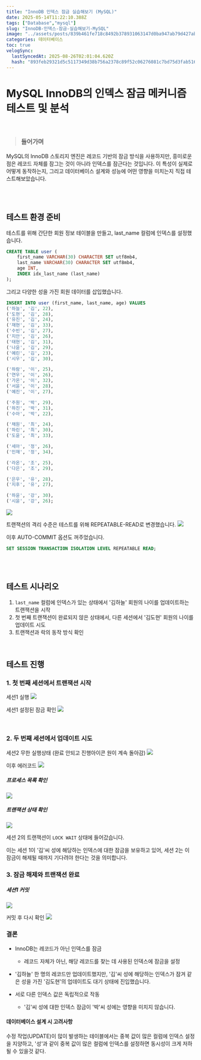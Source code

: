```yaml
---
title: "InnoDB 인덱스 잠금 실습해보기 (MySQL)"
date: 2025-05-14T11:22:10.388Z
tags: ["Database","mysql"]
slug: "InnoDB-인덱스-잠금-실습해보기-MySQL"
image: "../assets/posts/839b461fe718c8492b378931063147d0ba947ab79d427ab32c814aae1ca3fa46.png"
categories: 데이터베이스
toc: true
velogSync:
  lastSyncedAt: 2025-08-26T02:01:04.620Z
  hash: "893feb29321d5c5117349d38b756a2378c89f52c06276081c7bd75d3fab51663"
---
```


# MySQL InnoDB의 인덱스 잠금 메커니즘 테스트 및 분석
<br/>


> ### 들어가며
MySQL의 InnoDB 스토리지 엔진은 레코드 기반의 잠금 방식을 사용하지만, 흥미로운 점은 레코드 자체를 잠그는 것이 아니라 인덱스를 잠근다는 것입니다. 이 특성이 실제로 어떻게 동작하는지, 그리고 데이터베이스 설계와 성능에 어떤 영향을 미치는지 직접 테스트해보았습니다.

<br/>
<br/>

## 테스트 환경 준비

테스트를 위해 간단한 회원 정보 테이블을 만들고, last_name 컬럼에 인덱스를 설정했습니다.
```sql
CREATE TABLE user (
    first_name VARCHAR(30) CHARACTER SET utf8mb4,
    last_name VARCHAR(30) CHARACTER SET utf8mb4,
    age INT,
    INDEX idx_last_name (last_name)
);
```

그리고 다양한 성을 가진 회원 데이터를 삽입했습니다.
```sql
INSERT INTO user (first_name, last_name, age) VALUES
('하늘', '김', 22),
('도현', '김', 28),
('유진', '김', 24),
('재현', '김', 33),
('수빈', '김', 27),
('지안', '김', 26),
('태현', '김', 31),
('나윤', '김', 29),
('예린', '김', 23),
('시우', '김', 30),

('하람', '이', 25),
('연우', '이', 26),
('가온', '이', 32),
('서윤', '이', 28),
('예진', '이', 27),

('주원', '박', 29),
('하진', '박', 31),
('수아', '박', 22),

('채원', '최', 24),
('하린', '최', 30),
('도윤', '최', 33),

('세아', '정', 26),
('민재', '정', 34),

('라온', '조', 25),
('다은', '조', 29),

('은우', '유', 28),
('지후', '유', 27),

('하윤', '강', 30),
('시윤', '강', 26);
```
![](/assets/posts/c1c83655b9a85deef8fdb7ff16f02571216baea80ada4feb5307790c9d5501df.png)

트랜잭션의 격리 수준은 테스트를 위해 REPEATABLE-READ로 변경했습니다.
![](/assets/posts/a588987cd9759a94ca4a68fba21575aaa1cb064d9959747c139deaea73dab82e.png)

이후 AUTO-COMMIT 옵션도 꺼주었습니다.
```sql
SET SESSION TRANSACTION ISOLATION LEVEL REPEATABLE READ;
```
<br/>
<br/>

## 테스트 시나리오
1. `last_name` 컬럼에 인덱스가 있는 상태에서 '김하늘' 회원의 나이를 업데이트하는 트랜잭션을 시작
2. 첫 번째 트랜잭션이 완료되지 않은 상태에서, 다른 세션에서 '김도현' 회원의 나이를 업데이트 시도
3. 트랜잭션과 락의 동작 방식 확인
<br/>

## 테스트 진행

### 1. 첫 번째 세션에서 트랜잭션 시작


세션1 실행
![](/assets/posts/f9edb1248a4c504becd8ac67e0ec5c414bd4d0cd1f12d72215f969d34dde3147.png)

세션1 설정된 잠금 확인
![](/assets/posts/c32600a713e31fa8bf5c63a886301c458d05afc8f73b433ee57824ff7c41327a.png)

<br/>

### 2. 두 번째 세션에서 업데이트 시도

세션2 무한 실행상태 (완료 안되고 진행아이콘 원이 계속 돌아감)
![](/assets/posts/aea3efafad0a15ba7fb8d08b43f6cca549b98df1f40a269338c4900547bc4154.png)

이후 에러코드
![](/assets/posts/5d9dc264bb37e195dd62f14e1d94131bd50fe4e695d9e39f3e2219880f7fcffc.png)
<br/>

##### 프로세스 목록 확인
![](/assets/posts/085a2de5eab978d6cdef0cf77af67982bbc31d94f7b6916fe44edf65998cfcc8.png)

##### 트랜잭션 상태 확인
![](/assets/posts/3769c5971caff1b25744792e2fffa56f85bb865bf5e39d0db198be2f57f71dd5.png)

세션 2의 트랜잭션이 `LOCK WAIT` 상태에 들어갔습니다. 

이는 세션 1이 '김'씨 성에 해당하는 인덱스에 대한 잠금을 보유하고 있어, 세션 2는 이 잠금이 해제될 때까지 기다려야 한다는 것을 의미합니다.
<br/>

### 3. 잠금 해제와 트랜잭션 완료
##### 세션1 커밋
![](/assets/posts/0ecacb92e6d81664265e6df53c413916c91c5a34ed67009628bbc3627dcb2c91.png)

커밋 후 다시 확인
![](/assets/posts/230f1cd2385840d2ccddf6022000c40ef23fd3d595f804d8c1af8599925c54b5.png)


### 결론

- InnoDB는 레코드가 아닌 인덱스를 잠금

    - 레코드 자체가 아닌, 해당 레코드를 찾는 데 사용된 인덱스에 잠금을 설정

- '김하늘' 한 명의 레코드만 업데이트했지만, '김'씨 성에 해당하는 인덱스가 잠겨 같은 성을 가진 '김도현'의 업데이트도 대기 상태에 진입했습니다.


- 서로 다른 인덱스 값은 독립적으로 작동

  - '김'씨 성에 대한 인덱스 잠금이 '박'씨 성에는 영향을 미치지 않습니다.


#### 데이터베이스 설계 시 고려사항

수정 작업(UPDATE)이 많이 발생하는 테이블에서는 중복 값이 많은 컬럼에 인덱스 설정을 지양하고, '성'과 같이 중복 값이 많은 컬럼에 인덱스를 설정하면 동시성이 크게 저하될 수 있을것 같다.